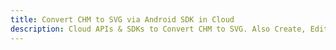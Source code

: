 ---title: Convert CHM to SVG via Android SDK in Clouddescription: Cloud APIs & SDKs to Convert CHM to SVG. Also Create, Edit & Render Microsoft Word & OpenOffice documents in the Cloud.---